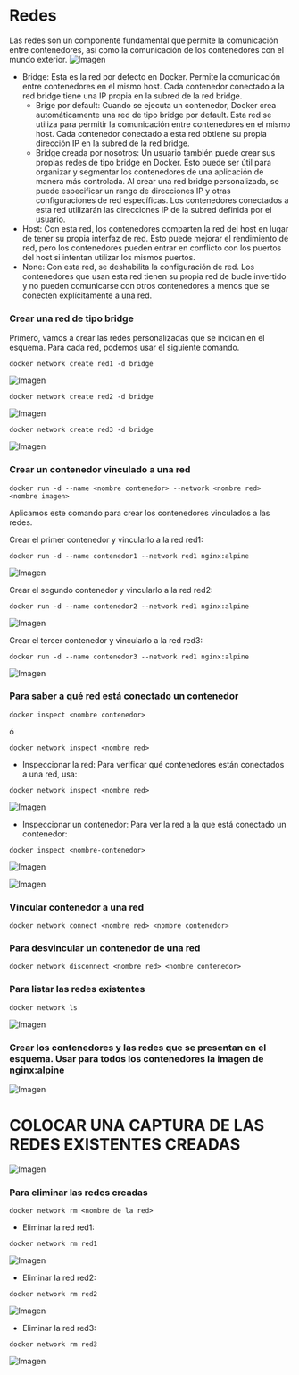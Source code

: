 # Redes
Las redes son un componente fundamental que permite la comunicación entre contenedores, así como la comunicación de los contenedores con el mundo exterior. 
![Imagen](img/redes.PNG)
- Bridge: Esta es la red por defecto en Docker. Permite la comunicación entre contenedores en el mismo host. Cada contenedor conectado a la red bridge tiene una IP propia en la subred de la red bridge.
    -  Brige por default: Cuando se ejecuta un contenedor, Docker crea automáticamente una red de tipo bridge por default. Esta red se utiliza para permitir la comunicación entre contenedores en el mismo host. Cada contenedor conectado a esta red obtiene su propia dirección IP en la subred de la red bridge.
    - Bridge creada por nosotros: Un usuario también puede crear sus propias redes de tipo bridge en Docker. Esto puede ser útil para organizar y segmentar los contenedores de una aplicación de manera más controlada. Al crear una red bridge personalizada, se puede especificar un rango de direcciones IP y otras configuraciones de red específicas. Los contenedores conectados a esta red utilizarán las direcciones IP de la subred definida por el usuario.
- Host: Con esta red, los contenedores comparten la red del host en lugar de tener su propia interfaz de red. Esto puede mejorar el rendimiento de red, pero los contenedores pueden entrar en conflicto con los puertos del host si intentan utilizar los mismos puertos.
- None: Con esta red, se deshabilita la configuración de red. Los contenedores que usan esta red tienen su propia red de bucle invertido y no pueden comunicarse con otros contenedores a menos que se conecten explícitamente a una red.

### Crear una red de tipo bridge

Primero, vamos a crear las redes personalizadas que se indican en el esquema. Para cada red, podemos usar el siguiente comando.

```
docker network create red1 -d bridge
```

![Imagen](img/PrimeroRed.png)

```
docker network create red2 -d bridge
```

![Imagen](img/SegundaRed.png)

```
docker network create red3 -d bridge
```

![Imagen](img/TerceraRed.png)

### Crear un contenedor vinculado a una red

```
docker run -d --name <nombre contenedor> --network <nombre red> <nombre imagen>
```

Aplicamos este comando para crear los contenedores vinculados a las redes.

Crear el primer contenedor y vincularlo a la red red1:

```
docker run -d --name contenedor1 --network red1 nginx:alpine
```

![Imagen](img/CrearContenedorRed1.png)

Crear el segundo contenedor y vincularlo a la red red2:

```
docker run -d --name contenedor2 --network red1 nginx:alpine
```

![Imagen](img/CrearContenedorRed2.png)

Crear el tercer contenedor y vincularlo a la red red3:

```
docker run -d --name contenedor3 --network red1 nginx:alpine
```

![Imagen](img/CrearContenedorRed3.png)

### Para saber a qué red está conectado un contenedor

```
docker inspect <nombre contenedor>
```
ó
```
docker network inspect <nombre red> 
```

  
* Inspeccionar la red: Para verificar qué contenedores están conectados a una red, usa:

```
docker network inspect <nombre red>
```

![Imagen](img/InspeccionRed1.png)
  
* Inspeccionar un contenedor: Para ver la red a la que está conectado un contenedor:

```
docker inspect <nombre-contenedor>
```

![Imagen](img/InspeccionRed2.png)

![Imagen](img/InspeccionRed3.png)


### Vincular contenedor a una red
```
docker network connect <nombre red> <nombre contenedor>
```

### Para desvincular un contenedor de una red
```
docker network disconnect <nombre red> <nombre contenedor>
```

### Para listar las redes existentes
```
docker network ls
```

![Imagen](img/InspeccionRed.png)

### Crear los contenedores y las redes que se presentan en el esquema. Usar para todos los contenedores la imagen de nginx:alpine

![Imagen](img/esquema-ejercicio-redes.PNG)

# COLOCAR UNA CAPTURA DE LAS REDES EXISTENTES CREADAS

![Imagen](img/ListaContenedoresActivos.png)


### Para eliminar las redes creadas
```
docker network rm <nombre de la red>
```


* Eliminar la red red1:

```
docker network rm red1
```

![Imagen](img/FinalEliminacionrRed1.png)

  
* Eliminar la red red2:

```
docker network rm red2
```

![Imagen](img/EliminarRed2.png)

* Eliminar la red red3:

```
docker network rm red3
```

![Imagen](img/EliminarRed2.png)

